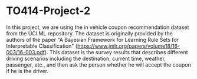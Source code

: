 # TO414-Project-2


In this project, we are using the in vehicle coupon recommendation dataset from the UCI ML repository. The dataset is originally provided by the authors of the paper "A Bayesian Framework for Learning Rule Sets for Interpretable
Classification" (https://www.jmlr.org/papers/volume18/16-003/16-003.pdf). This dataset is the survey results that describes different driving scenarios including the destination, current time, weather, passenger, etc., and then ask the person whether he will accept the coupon if he is the driver.